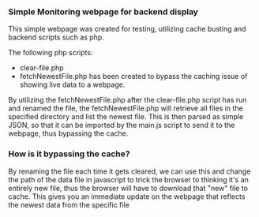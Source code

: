 ### Simple Monitoring webpage for backend display

This simple webpage was created for testing, utilizing cache busting and backend scripts such as php.

The following php scripts: 
  - clear-file.php
  - fetchNewestFile.php
has been created to bypass the caching issue of showing live data to a webpage.

By utilizing the fetchNewestFile.php after the clear-file.php script has run and renamed the file, the fetchNewestFile.php will retrieve all files in the specified directory and list the newest file.
This is then parsed as simple JSON, so that it can be imported by the main.js script to send it to the webpage, thus bypassing the cache.

### How is it bypassing the cache?
By renaming the file each time it gets cleared, we can use this and change the path of the data file in javascript to trick the browser to thinking it's an entirely new file, thus the browser will have to download that "new" file to cache.
This gives you an immediate update on the webpage that reflects the newest data from the specific file
